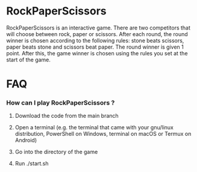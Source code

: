 # RockPaperScissors

RockPaperScissors is an interactive game. There are two competitors that will choose between rock, paper or scissors. After each round, the round winner is chosen according to the following rules: stone beats scissors, paper beats stone and scissors beat paper. The round winner is given 1 point. After this, the game winner is chosen using the rules you set at the start of the game.

# FAQ

### How can I play RockPaperScissors ?

1) Download the code from the main branch

2) Open a terminal (e.g. the terminal that came with your gnu/linux distribution, PowerShell on Windows, terminal on macOS or Termux on Android)

3) Go into the directory of the game

4) Run ./start.sh
